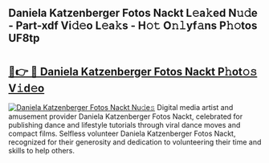 ## Daniela Katzenberger Fotos Nackt L𝚎a𝚔ed N𝚞𝚍e - Part-xdf Vi𝚍𝚎o L𝚎a𝚔s - H𝚘𝚝 O𝚗𝚕yf𝚊ns P𝚑𝚘tos UF8tp

# <h2><a href="http://kf7by9.oniu.top/?m=Daniela+Katzenberger+Fotos+Nackt">🔗👉 🔴 Daniela Katzenberger Fotos Nackt P𝚑ot𝚘𝚜 V𝚒d𝚎o</a></h2>

[![Daniela Katzenberger Fotos Nackt Nu𝚍e𝚜](https://i.imgur.com/0qMVB7G.gif)](http://kf7by9.oniu.top/?m=Daniela+Katzenberger+Fotos+Nackt)
Digital media artist and amusement provider Daniela Katzenberger Fotos Nackt, celebrated for publishing dance and lifestyle tutorials through viral dance moves and compact films. Selfless volunteer Daniela Katzenberger Fotos Nackt, recognized for their generosity and dedication to volunteering their time and skills to help others.  
